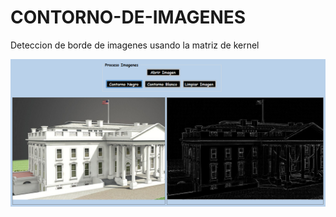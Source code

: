 # CONTORNO-DE-IMAGENES

Deteccion de borde de imagenes usando la matriz de kernel

![Bordes](https://github.com/OsvaldoRodriguez/CONTORNO-DE-IMAGENES/blob/main/FILTRO%20IMAGENES%20OFICIAL/bordes.png)
